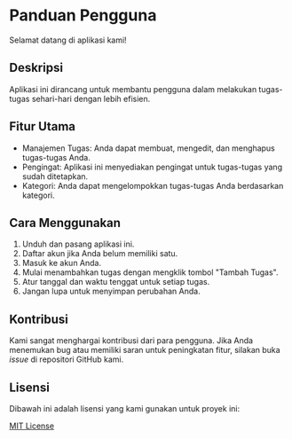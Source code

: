 # Panduan Pengguna

Selamat datang di aplikasi kami!

## Deskripsi

Aplikasi ini dirancang untuk membantu pengguna dalam melakukan tugas-tugas sehari-hari dengan lebih efisien.

## Fitur Utama

- Manajemen Tugas: Anda dapat membuat, mengedit, dan menghapus tugas-tugas Anda.
- Pengingat: Aplikasi ini menyediakan pengingat untuk tugas-tugas yang sudah ditetapkan.
- Kategori: Anda dapat mengelompokkan tugas-tugas Anda berdasarkan kategori.

## Cara Menggunakan

1. Unduh dan pasang aplikasi ini.
2. Daftar akun jika Anda belum memiliki satu.
3. Masuk ke akun Anda.
4. Mulai menambahkan tugas dengan mengklik tombol "Tambah Tugas".
5. Atur tanggal dan waktu tenggat untuk setiap tugas.
6. Jangan lupa untuk menyimpan perubahan Anda.

## Kontribusi

Kami sangat menghargai kontribusi dari para pengguna. Jika Anda menemukan bug atau memiliki saran untuk peningkatan fitur, silakan buka *issue* di repositori GitHub kami.

## Lisensi

Dibawah ini adalah lisensi yang kami gunakan untuk proyek ini:

[MIT License](https://opensource.org/licenses/MIT)

